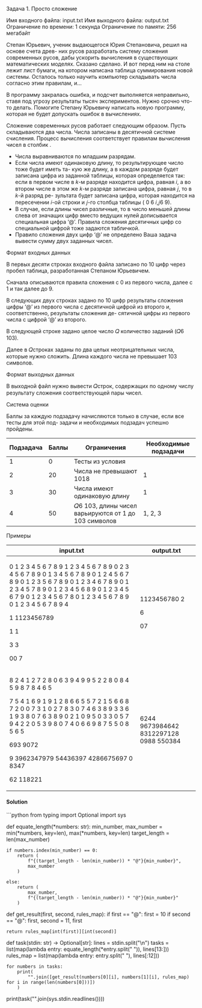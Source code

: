 Задача 1. Просто сложение

Имя входного файла: input.txt
Имя выходного файла: output.txt
Ограничение по времени: 1 секунда
Ограничение по памяти: 256 мегабайт

Степан Юрьевич, ученик выдающегося Юрия Степановича, решил на основе счета древ- них русов разработать систему сложения современных русов, дабы ускорить вычисления в существующих математических моделях. Сказано  сделано. И вот перед ним на столе лежит лист бумаги, на котором написана таблица суммирования новой системы. Осталось только научить компьютер складывать числа согласно этим правилам, и...

В программу закралась ошибка, и подсчет выполняется неправильно, ставя под угрозу результаты тысяч экспериментов. Нужно срочно что-то делать. Помогите Степану Юрьевичу написать новую программу, которая не будет допускать ошибок в вычислениях.

Сложение современных русов работает следующим образом. Пусть складываются два числа. Числа записаны в десятичной системе счисления. Процесс вычисления соответствует правилам вычисления чисел в столбик .

- Числа выравниваются по младшим разрядам.
- Если числа имеют одинаковую длину, то результирующее число тоже будет иметь та- кую же длину, а в каждом разряде будет записана цифра из заданной таблицы, которая определяется так: если в первом числе в 𝑘-м разряде находится цифра, равная 𝑖, а во втором числе в этом же 𝑘-м разряде записана цифра, равная 𝑗, то в 𝑘-й разряд ре- зультата будет записана цифра, которая находится на пересечении 𝑖-ой строки и 𝑗-го столбца таблицы ( 0 6 𝑖,𝑗6 9).
- В случае, если длины чисел различные, то в число меньшей длины слева от значащих цифр вместо ведущих нулей дописывается специальная цифра ‘@’. Правила сложения десятичных цифр со специальной цифрой тоже задаются табличкой.
- Правило сложения двух цифр ‘@’ не определено Ваша задача  вывести сумму двух заданных чисел.

Формат входных данных

В первых десяти строках входного файла записано по 10 цифр через пробел  таблица, разработанная Степаном Юрьевичем.

Сначала описываются правила сложения с 0 из первого числа, далее с 1 и так далее до 9.

В следующих двух строках задано по 10 цифр  результаты сложения цифры ‘@’ из первого числа с десятичной цифрой из второго и, соответственно, результаты сложения де- сятичной цифры из первого числа с цифрой ‘@’ из второго.

В следующей строке задано целое число 𝑄  количество заданий (𝑄6 103).

Далее в 𝑄строках заданы по два целых неотрицательных числа, которые нужно сложить. Длина каждого числа не превышает 103 символов.

Формат выходных данных

В выходной файл нужно вывести 𝑄строк, содержащих по одному числу  результату сложения соответствующей пары чисел.

Система оценки

Баллы за каждую подзадачу начисляются только в случае, если все тесты для этой под- задачи и необходимых подзадач успешно пройдены.

| Подзадача | Баллы | Ограничения                                           | Необходимые подзадачи |
| --------- | ----- | ----------------------------------------------------- | --------------------- |
| 1         | 0     | Тесты из условия                                      |                       |
| 2         | 20    | Числа не превышают 1018                               | 1                     |
| 3         | 30    | Числа имеют одинаковую длину                          | 1                     |
| 4         | 50    | 𝑄6 103, длины чисел варьируются от 1 до 103 символов | 1, 2, 3               |

Примеры

| input.txt                                                                                                                                                                                                                                                                                                                                   | output.txt                             |
| ------------------------------------------------------------------------------------------------------------------------------------------------------------------------------------------------------------------------------------------------------------------------------------------------------------------------------------------- | -------------------------------------- |
| <p>0 1 2 3 4 5 6 7 8 9 1 2 3 4 5 6 7 8 9 0 2 3 4 5 6 7 8 9 0 1 3 4 5 6 7 8 9 0 1 2 4 5 6 7 8 9 0 1 2 3 5 6 7 8 9 0 1 2 3 4 6 7 8 9 0 1 2 3 4 5 7 8 9 0 1 2 3 4 5 6 8 9 0 1 2 3 4 5 6 7 9 0 1 2 3 4 5 6 7 8 0 1 2 3 4 5 6 7 8 9 0 1 2 3 4 5 6 7 8 9 4</p><p>1 1123456789</p><p>1 1</p><p>3 3</p><p>00 7</p>                                  | <p>1123456780 2</p><p>6</p><p>07</p>   |
| <p>8 2 4 1 2 7 2 8 0 6 3 9 4 9 9 5 2 2 8 0 8 4 5 9 8 7 8 4 6 5</p><p>7 5 4 1 6 9 1 9 1 2 8 6 6 5 5 7 2 1 5 6 6 8 7 2 0 0 7 3 1 0 2 7 8 3 0 7 4 6 3 8 9 3 3 6 1 9 3 8 0 7 6 3 8 9 0 2 1 0 9 5 0 3 3 0 5 7 9 4 2 2 0 5 3 9 8 0 7 4 0 6 6 9 8 7 5 5 0 8 5 6 5</p><p>693 9072</p><p>9 3962347979 54436397 4286675697 0 8347</p><p>62 118221</p> | 6244 9673984642 8312297128 0988 550384 |

<h4>Solution</h4>
```python
from typing import Optional
import sys


def equate_length(*numbers: str):
    min_number, max_number = min(*numbers, key=len), max(*numbers, key=len)
    target_length = len(max_number)

    if numbers.index(min_number) == 0:
        return (
            f"{(target_length - len(min_number)) * "@"}{min_number}",
            max_number
        )
    
    else:
        return (
            max_number,
            f"{(target_length - len(min_number)) * "@"}{min_number}"
        )


def get_result(first, second, rules_map):
    if first == "@": first = 10
    if second == "@": first, second = 11, first
    
    return rules_map[int(first)][int(second)]
        


def task(stdin: str) -> Optional[str]:
    lines = stdin.split("\n")
    tasks = list(map(lambda entry: equate_length(*entry.split(" ")), lines[13:]))
    rules_map = list(map(lambda entry: entry.split(" "), lines[:12]))

    for numbers in tasks:
        print(
            "".join([get_result(numbers[0][i], numbers[1][i], rules_map) for i in range(len(numbers[0]))])
        )

print(task("".join(sys.stdin.readlines())))
```